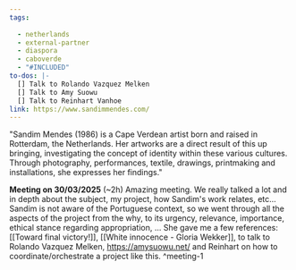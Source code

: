 ```yaml
---
tags:
  
  - netherlands
  - external-partner
  - diaspora
  - caboverde
  - "#INCLUDED"
to-dos: |-
  [] Talk to Rolando Vazquez Melken
  [] Talk to Amy Suowu
  [] Talk to Reinhart Vanhoe
link: https://www.sandimmendes.com/
---
```

"Sandim Mendes (1986) is a Cape Verdean artist born and raised in Rotterdam, the Netherlands.
Her artworks are a direct result of this up bringing, investigating the concept of identity within these various cultures. Through photography, performances, textile, drawings, printmaking and installations, she expresses her findings."

**Meeting on 30/03/2025** (~2h)
Amazing meeting. We really talked a lot and in depth about the subject, my project, how Sandim's work relates, etc... Sandim is not aware of the Portuguese context, so we went through all the aspects of the project from the why, to its urgency, relevance, importance, ethical stance regarding appropriation, ... She gave me a few references: [[Toward final victory!]], [[White innocence - Gloria Wekker]], to talk to Rolando Vazquez Melken, https://amysuowu.net/  and Reinhart on how to coordinate/orchestrate a project like this. ^meeting-1



